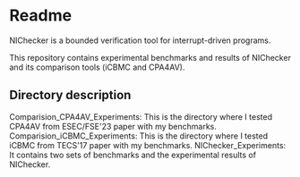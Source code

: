 # Readme

  NIChecker is a bounded verification tool for interrupt-driven programs. 

  This repository contains experimental benchmarks and results of NIChecker and its comparison tools (iCBMC and CPA4AV).

## Directory description
  Comparision_CPA4AV_Experiments: This is the directory where I tested CPA4AV from ESEC/FSE'23 paper with my benchmarks.
  Comparision_iCBMC_Experiments: This is the directory where I tested iCBMC from TECS'17  paper with my benchmarks.
  NIChecker_Experiments: It contains two sets of benchmarks and the experimental results of NIChecker.
